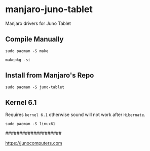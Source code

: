 # manjaro-juno-tablet
Manjaro drivers for Juno Tablet

## Compile Manually

```sudo pacman -S make```

```makepkg -si```

## Install from Manjaro's Repo

```sudo pacman -S juno-tablet```

## Kernel 6.1
Requires ```kernel 6.1``` otherwise sound will not work after ```Hibernate```.

```sudo pacman -S linux61```

####################

<a href="https://junocomputers.com">https://junocomputers.com</a>
